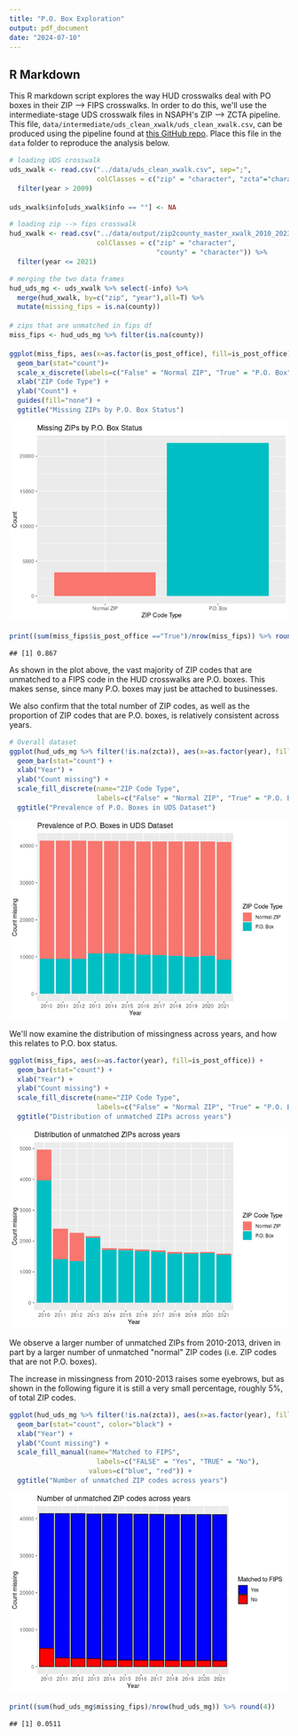 ```yaml
---
title: "P.O. Box Exploration"
output: pdf_document
date: "2024-07-10"
---
```




## R Markdown

This R markdown script explores the way HUD crosswalks deal with PO boxes in their ZIP --> FIPS crosswalks. In order to do this, we'll use the intermediate-stage UDS crosswalk files in NSAPH's ZIP --> ZCTA pipeline. This file, `data/intermediate/uds_clean_xwalk/uds_clean_xwalk.csv`, can be produced using the pipeline found at [this GitHub repo](https://github.com/NSAPH-Data-Processing/zip2fips_master_xwalk/tree/main). Place this file in the `data` folder to reproduce the analysis below.


```r
# loading UDS crosswalk
uds_xwalk <- read.csv("../data/uds_clean_xwalk.csv", sep=";",
                      colClasses = c("zip" = "character", "zcta"="character")) %>%
  filter(year > 2009)

uds_xwalk$info[uds_xwalk$info == ""] <- NA
```


```r
# loading zip --> fips crosswalk
hud_xwalk <- read.csv("../data/output/zip2county_master_xwalk_2010_2023_tot_ratio_one2one.csv", 
                      colClasses = c("zip" = "character", 
                                     "county" = "character")) %>%
  filter(year <= 2021)
```


```r
# merging the two data frames
hud_uds_mg <- uds_xwalk %>% select(-info) %>%
  merge(hud_xwalk, by=c("zip", "year"),all=T) %>%
  mutate(missing_fips = is.na(county))

# zips that are unmatched in fips df
miss_fips <- hud_uds_mg %>% filter(is.na(county))

ggplot(miss_fips, aes(x=as.factor(is_post_office), fill=is_post_office)) +
  geom_bar(stat="count")+
  scale_x_discrete(labels=c("False" = "Normal ZIP", "True" = "P.O. Box")) +
  xlab("ZIP Code Type") +
  ylab("Count") +
  guides(fill="none") +
  ggtitle("Missing ZIPs by P.O. Box Status")
```

![](./notes_pobox_files/figure-html/unnamed-chunk-14-1.png)<!-- -->

```r
print((sum(miss_fips$is_post_office =="True")/nrow(miss_fips)) %>% round(digits=3))
```

```
## [1] 0.867
```

As shown in the plot above, the vast majority of ZIP codes that are unmatched to a FIPS code in the HUD crosswalks are P.O. boxes. This makes sense, since many P.O. boxes may just be attached to businesses.


We also confirm that the total number of ZIP codes, as well as the proportion of ZIP codes that are P.O. boxes, is relatively consistent across years.

```r
# Overall dataset
ggplot(hud_uds_mg %>% filter(!is.na(zcta)), aes(x=as.factor(year), fill=is_post_office)) +
  geom_bar(stat="count") +
  xlab("Year") +
  ylab("Count missing") +
  scale_fill_discrete(name="ZIP Code Type", 
                      labels=c("False" = "Normal ZIP", "True" = "P.O. Box")) +
  ggtitle("Prevalence of P.O. Boxes in UDS Dataset")
```

![](./notes_pobox_files/figure-html/unnamed-chunk-15-1.png)<!-- -->


We'll now examine the distribution of missingness across years, and how this relates to P.O. box status.


```r
ggplot(miss_fips, aes(x=as.factor(year), fill=is_post_office)) +
  geom_bar(stat="count") +
  xlab("Year") +
  ylab("Count missing") +
  scale_fill_discrete(name="ZIP Code Type", 
                      labels=c("False" = "Normal ZIP", "True" = "P.O. Box")) +
  ggtitle("Distribution of unmatched ZIPs across years")
```

![](./notes_pobox_files/figure-html/unnamed-chunk-16-1.png)<!-- -->

We observe a larger number of unmatched ZIPs from 2010-2013, driven in part by a larger number of unmatched "normal" ZIP codes (i.e. ZIP codes that are not P.O. boxes).


The increase in missingness from 2010-2013 raises some eyebrows, but as shown in the following figure it is still a very small percentage, roughly 5%, of total ZIP codes.

```r
ggplot(hud_uds_mg %>% filter(!is.na(zcta)), aes(x=as.factor(year), fill=missing_fips)) +
  geom_bar(stat="count", color="black") +
  xlab("Year") +
  ylab("Count missing") +
  scale_fill_manual(name="Matched to FIPS", 
                      labels=c("FALSE" = "Yes", "TRUE" = "No"),
                    values=c("blue", "red")) +
  ggtitle("Number of unmatched ZIP codes across years")
```

![](./notes_pobox_files/figure-html/unnamed-chunk-17-1.png)<!-- -->

```r
print((sum(hud_uds_mg$missing_fips)/nrow(hud_uds_mg)) %>% round(4))
```

```
## [1] 0.0511
```

